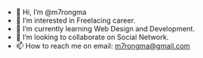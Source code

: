 - 👋 Hi, I’m @m7rongma
- 👀 I’m interested in Freelacing career.
- 🌱 I’m currently learning Web Design and Development.
- 💞️ I’m looking to collaborate on Social Network.
- 📫 How to reach me on email: m7rongma@gmail.com

<!---
m7rongma/m7rongma is a ✨ special ✨ repository because its `README.md` (this file) appears on your GitHub profile.
You can click the Preview link to take a look at your changes.
--->

